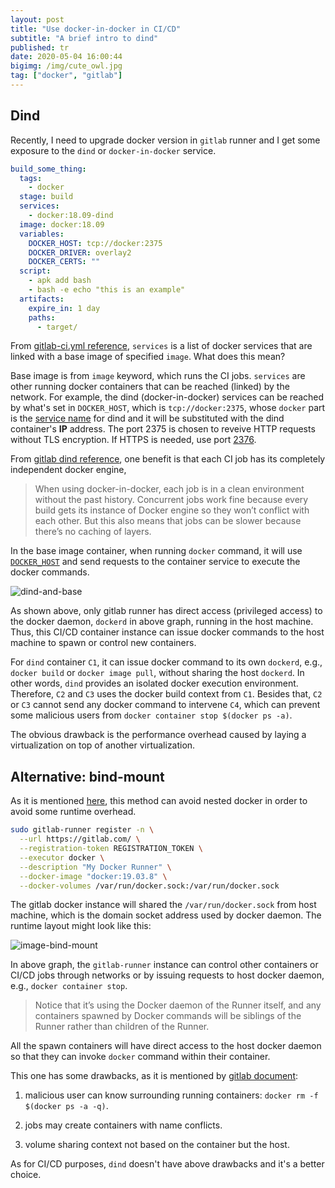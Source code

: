 ```yaml
---
layout: post
title: "Use docker-in-docker in CI/CD"
subtitle: "A brief intro to dind"
published: tr
date: 2020-05-04 16:00:44
bigimg: /img/cute_owl.jpg
tag: ["docker", "gitlab"]
---
```


## Dind

Recently, I need to upgrade docker version in `gitlab` runner and I get some exposure to the `dind` or `docker-in-docker` service.

```yaml
build_some_thing:
  tags:
    - docker
  stage: build
  services:
    - docker:18.09-dind
  image: docker:18.09
  variables:
    DOCKER_HOST: tcp://docker:2375
    DOCKER_DRIVER: overlay2
    DOCKER_CERTS: ""
  script:
    - apk add bash
    - bash -e echo "this is an example"
  artifacts:
    expire_in: 1 day
    paths:
      - target/
```

From [gitlab-ci.yml reference](https://docs.gitlab.com/ee/ci/yaml/#services), `services` is a list of docker services that are linked with a base image of specified `image`. What does this mean?

Base image is from `image` keyword, which runs the CI jobs. `services` are other running docker containers that can be reached (linked) by the network. For example, the dind (docker-in-docker) services can be reached by what's set in `DOCKER_HOST`, which is `tcp://docker:2375`, whose `docker` part is the [service name][dind-access-name] for dind and it will be substituted with the dind container's __IP__ address. The port 2375 is chosen to reveive HTTP requests without TLS encryption. If HTTPS is needed, use port [2376][docker-port].

From [gitlab dind reference][dind-reference], one benefit is that each CI job has its completely independent docker engine,

> When using docker-in-docker, each job is in a clean environment without the past history. Concurrent jobs work fine because every build gets its instance of Docker engine so they won’t conflict with each other. But this also means that jobs can be slower because there’s no caching of layers.

In the base image container, when running `docker` command, it will use [`DOCKER_HOST`][docker-daemon] and send requests to the container service to execute the docker commands.

![dind-and-base](/img/docker/dind.jpeg)

As shown above, only gitlab runner has direct access (privileged access) to the docker daemon, `dockerd` in above graph, running in the host machine. Thus, this CI/CD container instance can issue docker commands to the host machine to spawn or control new containers.

For `dind` container `C1`, it can issue docker command to its own `dockerd`, e.g., `docker build` or `docker image pull`, without sharing the host `dockerd`. In other words, `dind` provides an isolated docker execution environment. Therefore, `C2` and `C3` uses the docker build context from `C1`. Besides that, `C2` or `C3` cannot send any docker command to intervene `C4`, which can prevent some malicious users from `docker container stop $(docker ps -a)`.

The obvious drawback is the performance overhead caused by laying a virtualization on top of another virtualization.

## Alternative: bind-mount

As it is mentioned [here][bind-mount], this method can avoid nested docker in order to avoid some runtime overhead.

```bash
sudo gitlab-runner register -n \
  --url https://gitlab.com/ \
  --registration-token REGISTRATION_TOKEN \
  --executor docker \
  --description "My Docker Runner" \
  --docker-image "docker:19.03.8" \
  --docker-volumes /var/run/docker.sock:/var/run/docker.sock
```

The gitlab docker instance will shared the `/var/run/docker.sock` from host machine, which is the domain socket address used by docker daemon. The runtime layout might look like this:

![image-bind-mount](/img/docker/bind-mount.jpeg)

In above graph, the `gitlab-runner` instance can control other containers or CI/CD jobs through networks or by issuing requests to host docker daemon, e.g., `docker container stop`.

> Notice that it’s using the Docker daemon of the Runner itself, and any containers spawned by Docker commands will be siblings of the Runner rather than children of the Runner.

All the spawn containers will have direct access to the host docker daemon so that they can invoke `docker` command within their container.

This one has some drawbacks, as it is mentioned by [gitlab document][bind-mount]:

1. malicious user can know surrounding running containers: `docker rm -f $(docker ps -a -q)`.

2. jobs may create containers with name conflicts.

3. volume sharing context not based on the container but the host.

As for CI/CD purposes, `dind` doesn't have above drawbacks and it's a better choice.

[dind-reference]: https://docs.gitlab.com/ee/ci/docker/using_docker_build.html#making-docker-in-docker-builds-faster-with-docker-layer-caching
[dind-access-name]: https://docs.gitlab.com/ee/ci/docker/using_docker_images.html#accessing-the-services
[bind-mount]: https://docs.gitlab.com/ee/ci/docker/using_docker_build.html#use-docker-socket-binding
[docker-port]: https://github.com/docker-library/docker/blob/0bab8e3d0ebe6dc4b7a122bb1d0b2e017925c50d/19.03/dind/Dockerfile#L43
[docker-daemon]: https://docs.docker.com/engine/reference/commandline/dockerd/#daemon-socket-option